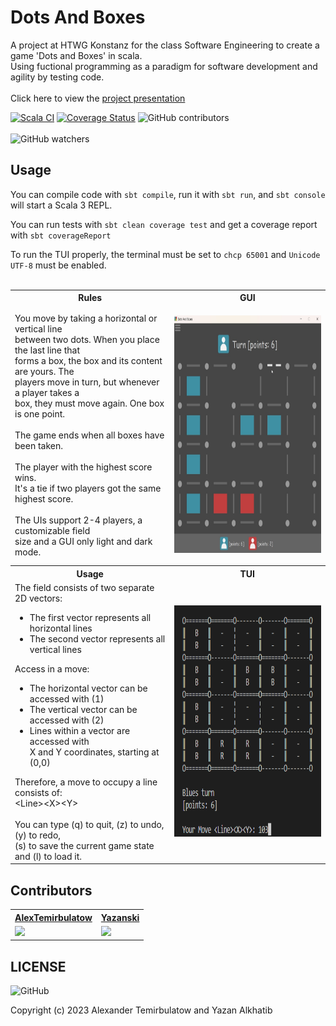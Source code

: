 # Dots And Boxes

A project at HTWG Konstanz for the class Software Engineering to create a game 'Dots and Boxes' in scala. <br>
Using fuctional programming as a paradigm for software development and agility by testing code. <br><br>
Click here to view the <a href="https://docs.google.com/presentation/d/15wLZfl3zXVfde_VmGHMUGKwv8NFT9vJNmobpuDwV2Hc/edit#slide=id.p">project presentation</a>


[![Scala CI](https://github.com/AlexTemirbulatow/de.htwg.se.DotsAndBoxes/actions/workflows/scala.yml/badge.svg?branch=developer)](https://github.com/AlexTemirbulatow/de.htwg.se.DotsAndBoxes/actions/workflows/scala.yml)
[![Coverage Status](https://coveralls.io/repos/github/AlexTemirbulatow/de.htwg.se.DotsAndBoxes/badge.svg?branch=developer)](https://coveralls.io/github/AlexTemirbulatow/de.htwg.se.DotsAndBoxes?branch=developer)
<img alt="GitHub contributors" src="https://img.shields.io/github/contributors/AlexTemirbulatow/de.htwg.se.DotsAndBoxes">
<br><br>
<img alt="GitHub watchers" src="https://img.shields.io/github/watchers/AlexTemirbulatow/de.htwg.se.DotsAndBoxes?style=social">



## Usage
You can compile code with `sbt compile`, run it with `sbt run`, and `sbt console` will start a Scala 3 REPL.

You can run tests with `sbt clean coverage test` and get a coverage report with `sbt coverageReport`

To run the TUI properly, the terminal must be set to `chcp 65001` and `Unicode UTF-8` must be enabled.
<br><br>

<table>
    <tr><th>Rules</th><th>GUI</th></tr>
    <tr><td>You move by taking a horizontal or vertical line <br>
            between two dots. When you place the last line that <br>
            forms a box, the box and its content are yours. The <br>
            players move in turn, but whenever a player takes a <br>
            box, they must move again. One box is one point. 
            <br><br>
            The game ends when all boxes have been taken.
            <br><br>
            The player with the highest score wins. <br>
            It's a tie if two players got the same highest score. 
            <br><br>
            The UIs support 2-4 players, a customizable field <br>
            size and a GUI only light and dark mode.
    </td><td><p align="center">
             <img src="https://github.com/AlexTemirbulatow/de.htwg.se.DotsAndBoxes/blob/developer/src/resources/5_DotsAndBoxesGUI_Dark.jpg" width="390" height="380"></a></td></tr>
    <tr><th>Usage</th><th>TUI</th></tr>
    <tr><td>
            The field consists of two separate 2D vectors: <br>
            <ul>
                <li>The first vector represents all horizontal lines</li>
                <li>The second vector represents all vertical lines</li>
            </ul>
            Access in a move:
            <ul>
                <li>The horizontal vector can be accessed with (1)</li>
                <li>The vertical vector can be accessed with (2)</li>
                <li>Lines within a vector are accessed with<br>X and Y coordinates, starting at (0,0)</li>
            </ul>
            Therefore, a move to occupy a line consists of: <br>
            &lt;Line&gt;&lt;X&gt;&lt;Y&gt;
            <br><br>
            You can type (q) to quit, (z) to undo, (y) to redo, <br>
            (s) to save the current game state and (l) to load it.
    </td><td><p align="center">
             <img src="https://github.com/AlexTemirbulatow/de.htwg.se.DotsAndBoxes/blob/developer/src/resources/5_DotsAndBoxesTUI.png" width="390" height="370"></a></td></tr>
</table>



## Contributors
<table>
    <tr><th><a href="https://github.com/AlexTemirbulatow">AlexTemirbulatow</a></th><th><a href="https://github.com/Yazanski">Yazanski</a></th></tr>
    <tr><td><a href="https://git.io/streak-stats"><img src="https://streak-stats.demolab.com?user=AlexTemirbulatow&theme=dark"/></a></td><td><a href="https://git.io/streak-stats"><img src="https://streak-stats.demolab.com?user=Yazanski&theme=dark"/></a></td></tr>
</table>



## LICENSE
<img alt="GitHub" src="https://img.shields.io/github/license/AlexTemirbulatow/de.htwg.se.dotsandboxes">

Copyright (c) 2023 Alexander Temirbulatow and Yazan Alkhatib
